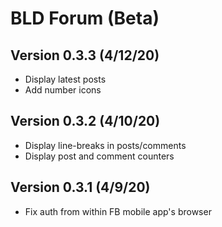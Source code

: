 # BLD Forum (Beta)

## Version 0.3.3 (4/12/20)

- Display latest posts
- Add number icons

## Version 0.3.2 (4/10/20)

- Display line-breaks in posts/comments
- Display post and comment counters

## Version 0.3.1 (4/9/20)

- Fix auth from within FB mobile app's browser
